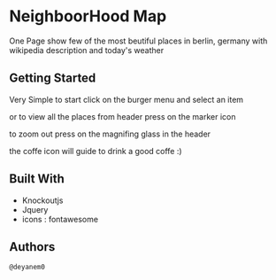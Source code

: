 # NeighboorHood Map

One Page show few of the most beutiful places in berlin, germany with wikipedia description and today's weather

## Getting Started

Very Simple to start click on the burger menu and select an item

or to view all the places from header press on the marker icon

to zoom out press on the magnifing glass in the header

the coffe icon will guide to drink a good coffe :)


## Built With

* Knockoutjs
* Jquery
* icons : fontawesome

## Authors
    @deyanem0

